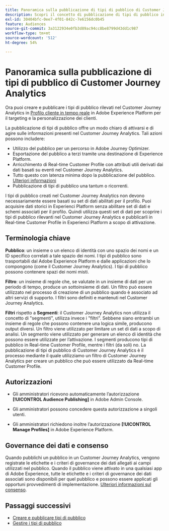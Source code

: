 ```yaml
---
title: Panoramica sulla pubblicazione di tipi di pubblico di Customer Journey Analytics
description: Scopri il concetto di pubblicazione di tipi di pubblico in Customer Journey Analytics
exl-id: 30404bfc-0ee7-4f01-842c-7e6156dc0b45
feature: Audiences
source-git-commit: 3a3122934e0fb3d89ac94cc8be8799d43dd1c987
workflow-type: tm+mt
source-wordcount: '512'
ht-degree: 54%

---
```


# Panoramica sulla pubblicazione di tipi di pubblico di Customer Journey Analytics

Ora puoi creare e pubblicare i tipi di pubblico rilevati nel Customer Journey Analytics in [Profilo cliente in tempo reale](https://experienceleague.adobe.com/docs/experience-platform/profile/home.html?lang=it) in Adobe Experience Platform per il targeting e la personalizzazione dei clienti.

La pubblicazione di tipi di pubblico offre un modo chiaro di attivarsi e di agire sulle informazioni presenti nel Customer Journey Analytics. Tali azioni possono includere:

* Utilizzo del pubblico per un percorso in Adobe Journey Optimizer.
* Esportazione del pubblico a terzi tramite una destinazione di Experience Platform.
* Arricchimento di Real-time Customer Profile con attributi utili derivati dai dati basati su eventi nel Customer Journey Analytics.
* Tutto questo con latenza minima dopo la pubblicazione del pubblico. [Ulteriori informazioni](https://experienceleague.adobe.com/docs/analytics-platform/using/cja-components/audiences/publish.html?lang=it#latency)
* Pubblicazione di tipi di pubblico una tantum o ricorrenti.

I tipi di pubblico creati nel Customer Journey Analytics non devono necessariamente essere basati su set di dati abilitati per il profilo. Puoi acquisire dati storici in Experienci Platform senza abilitare set di dati e schemi associati per il profilo. Quindi utilizza questi set di dati per scoprire i tipi di pubblico rilevanti nel Customer Journey Analytics e pubblicarli in Real-time Customer Profile in Experienci Platform a scopo di attivazione.

## Terminologia chiave

**Pubblico**: un insieme o un elenco di identità con uno spazio dei nomi e un ID specifico correlati a tale spazio dei nomi. I tipi di pubblico sono trasportabili dal Adobe Experience Platform e dalle applicazioni che lo compongono (come il Customer Journey Analytics). I tipi di pubblico possono contenere spazi dei nomi misti.

**Filtro**: un insieme di regole che, se valutate in un insieme di dati per un periodo di tempo, produce un sottoinsieme di dati. Un filtro può essere utilizzato nel processo di creazione di un pubblico quando è associato ad altri servizi di supporto. I filtri sono definiti e mantenuti nel Customer Journey Analytics.

**Filtri** rispetto a **Segmenti**: il Customer Journey Analytics non utilizza il concetto di &quot;segmenti&quot;, utilizza invece i &quot;filtri&quot;. Sebbene siano entrambi un insieme di regole che possono contenere una logica simile, producono output diversi. Un filtro viene utilizzato per limitare un set di dati a scopo di analisi. Un segmento viene utilizzato per generare un elenco di identità che possono essere utilizzate per l’attivazione. I segmenti producono tipi di pubblico in Real-time Customer Profile, mentre i filtri (da soli) no. La pubblicazione di tipi di pubblico di Customer Journey Analytics è il processo mediante il quale utilizziamo un filtro di Customer Journey Analytics per creare un pubblico che può essere utilizzato da Real-time Customer Profile.

## Autorizzazioni

* Gli amministratori ricevono automaticamente l’autorizzazione **[!UICONTROL Audience Publishing]** in Adobe Admin Console.

* Gli amministratori possono concedere questa autorizzazione a singoli utenti.

* Gli amministratori richiedono inoltre l’autorizzazione **[!UICONTROL Manage Profiles]** in Adobe Experience Platform.

## Governance dei dati e consenso

Quando pubblichi un pubblico in un Customer Journey Analytics, vengono registrate le etichette e i criteri di governance dei dati allegati ai campi utilizzati nel pubblico.  Quando il pubblico viene attivato in una qualsiasi app di Adobe Experience, tutte le etichette e i criteri di governance dei dati associati sono disponibili per quel pubblico e possono essere applicati gli opportuni provvedimenti di implementazione. [Ulteriori informazioni sul consenso](https://experienceleague.adobe.com/docs/experience-platform/data-governance/policies/user-guide.html?lang=it#consent-policy).

## Passaggi successivi

* [Creare e pubblicare tipi di pubblico](/help/components/audiences/publish.md)
* [Gestire i tipi di pubblico](/help/components/audiences/manage.md)
